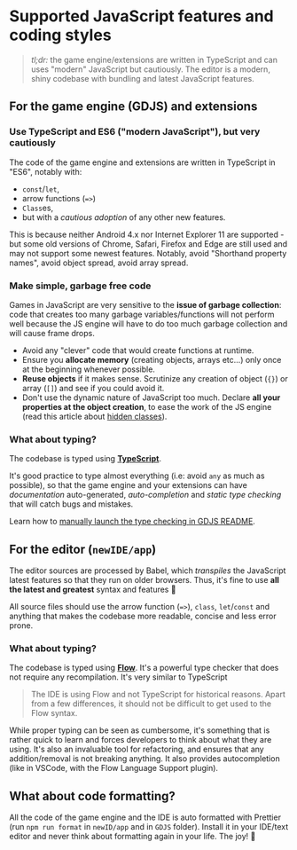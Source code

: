 # Supported JavaScript features and coding styles

> _tl;dr:_ the game engine/extensions are written in TypeScript and can uses "modern" JavaScript but cautiously. The editor is a modern, shiny codebase with bundling and latest JavaScript features.

## For the game engine (GDJS) and extensions

### Use TypeScript and ES6 ("modern JavaScript"), but very cautiously

The code of the game engine and extensions are written in TypeScript in "ES6", notably with:

- `const`/`let`,
- arrow functions (`=>`)
- `Class`es,
- but with a _cautious adoption_ of any other new features.

This is because neither Android 4.x nor Internet Explorer 11 are supported - but some old versions of Chrome, Safari, Firefox and Edge are still used and may not support some newest features. Notably, avoid "Shorthand property names", avoid object spread, avoid array spread.

### Make simple, garbage free code

Games in JavaScript are very sensitive to the **issue of garbage collection**: code that creates too many garbage variables/functions will not perform well because the JS engine will have to do too much garbage collection and will cause frame drops.

- Avoid any "clever" code that would create functions at runtime.
- Ensure you **allocate memory** (creating objects, arrays etc...) only once at the beginning whenever possible.
- **Reuse objects** if it makes sense. Scrutinize any creation of object (`{}`) or array (`[]`) and see if you could avoid it.
- Don't use the dynamic nature of JavaScript too much. Declare **all your properties at the object creation**, to ease the work of the JS engine (read this article about [hidden classes](https://richardartoul.github.io/jekyll/update/2015/04/26/hidden-classes.html)).

### What about typing?

The codebase is typed using **[TypeScript](https://www.typescriptlang.org/)**.

It's good practice to type almost everything (i.e: avoid `any` as much as possible), so that the game engine and your extensions can have _documentation_ auto-generated, _auto-completion_ and _static type checking_ that will catch bugs and mistakes.

Learn how to [manually launch the type checking in GDJS README](../../GDJS/README.md).

## For the editor (`newIDE/app`)

The editor sources are processed by Babel, which _transpiles_ the JavaScript latest features so that they run on older browsers. Thus, it's fine to use **all the latest and greatest** syntax and features 🎉

All source files should use the arrow function (`=>`), `class`, `let`/`const` and anything that makes the codebase more readable, concise and less error prone.

### What about typing?

The codebase is typed using **[Flow](https://flow.org/)**. It's a powerful type checker that does not require any recompilation. It's very similar to TypeScript

> The IDE is using Flow and not TypeScript for historical reasons. Apart from a few differences, it should not be difficult to get used to the Flow syntax.

While proper typing can be seen as cumbersome, it's something that is rather quick to learn and forces developers to think about what they are using. It's also an invaluable tool for refactoring, and ensures that any addition/removal is not breaking anything. It also provides autocompletion (like in VSCode, with the Flow Language Support plugin).

## What about code formatting?

All the code of the game engine and the IDE is auto formatted with Prettier (run `npm run format` in `newID/app` and in `GDJS` folder). Install it in your IDE/text editor and never think about formatting again in your life. The joy! 🎉
